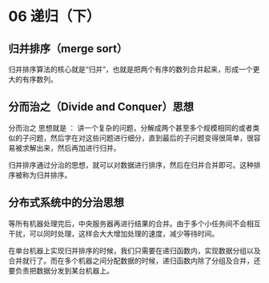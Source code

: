 # 06 递归（下）

## 归并排序（merge sort）

归并排序算法的核心就是“归并”，也就是把两个有序的数列合并起来，形成一个更大的有序数列。



## 分而治之（Divide and Conquer）思想

分而治之 思想就是 ： 讲一个复杂的问题，分解成两个甚至多个规模相同的或者类似的子问题，然后字在对这些问题进行细分，直到最后的子问题变得很简单，很容易被求解出来，然后再加进行归并。



归并排序通过分治的思想，就可以对数据进行排序，然后在归并合并即可。这种排序被称为归并排序。

## 分布式系统中的分治思想



等所有机器处理完后，中央服务器再进行结果的合并。由于多个小任务间不会相互干扰，可以同时处理，这样会大大增加处理的速度，减少等待时间。



在单台机器上实现归并排序的时候，我们只需要在递归函数内，实现数据分组以及合并就行了。而在多个机器之间分配数据的时候，递归函数内除了分组及合并，还要负责把数据分发到某台机器上。

